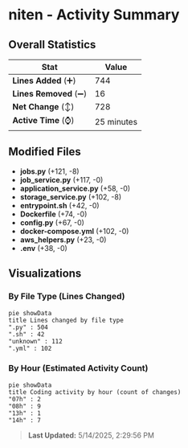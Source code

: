 # niten - Activity Summary 

## Overall Statistics

| Stat                   | Value                                                             |
| ---------------------- | ----------------------------------------------------------------- |
| **Lines Added** (➕)   | 744                                          |
| **Lines Removed** (➖) | 16                                        |
| **Net Change** (↕)    | 728                |
| **Active Time** (⌚)   | 25 minutes |


## Modified Files
- **jobs.py** (+121, -8)
- **job_service.py** (+117, -0)
- **application_service.py** (+58, -0)
- **storage_service.py** (+102, -8)
- **entrypoint.sh** (+42, -0)
- **Dockerfile** (+74, -0)
- **config.py** (+67, -0)
- **docker-compose.yml** (+102, -0)
- **aws_helpers.py** (+23, -0)
- **.env** (+38, -0)

## Visualizations

### By File Type (Lines Changed)

```mermaid
pie showData
title Lines changed by file type
".py" : 504
".sh" : 42
"unknown" : 112
".yml" : 102
```

### By Hour (Estimated Activity Count)

```mermaid
pie showData
title Coding activity by hour (count of changes)
"07h" : 2
"08h" : 9
"13h" : 1
"14h" : 7
```


> **Last Updated:** 5/14/2025, 2:29:56 PM